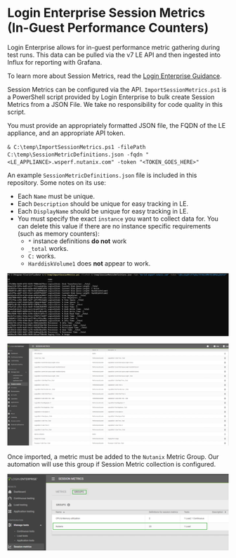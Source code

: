 # Login Enterprise Session Metrics (In-Guest Performance Counters)

Login Enterprise allows for in-guest performance metric gathering during test runs. This data can be pulled via the v7 LE API and then ingested into Influx for reporting with Grafana.

To learn more about Session Metrics, read the [Login Enterprise Guidance](https://support.loginvsi.com/hc/en-us/articles/9776492249884-Session-Metrics).

Session Metrics can be configured via the API. `ImportSessionMetrics.ps1` is a PowerShell script provided by Login Enterprise to bulk create Session Metrics from a JSON File. We take no responsibility for code quality in this script.

You must provide an appropriately formatted JSON file, the FQDN of the LE appliance, and an appropriate API token.

`& C:\temp\ImportSessionMetrics.ps1 -filePath C:\temp\SessionMetricDefinitions.json -fqdn "<LE_APPLIANCE>.wsperf.nutanix.com" -token "<TOKEN_GOES_HERE>"`

An example `SessionMetricDefinitions.json` file is included in this repository. Some notes on its use:

-  Each `Name` must be unique.
-  Each `Description` should be unique for easy tracking in LE.
-  Each `DisplayName` should be unique for easy tracking in LE.
-  You must specify the exact `instance` you want to collect data for. You can delete this value if there are no instance specific requirements (such as memory counters):
   -  `*` instance definitions **do not** work
   -  `_total` works.
   -  `C:` works.
   -  `HarddiskVolume1` does **not** appear to work.

![Metric Import](metric-import.png)

![LE GUI](metric-le-gui.png)

Once imported, a metric must be added to the `Nutanix` Metric Group. Our automation will use this group if Session Metric collection is configured.

![metric-group](metric-group.png)